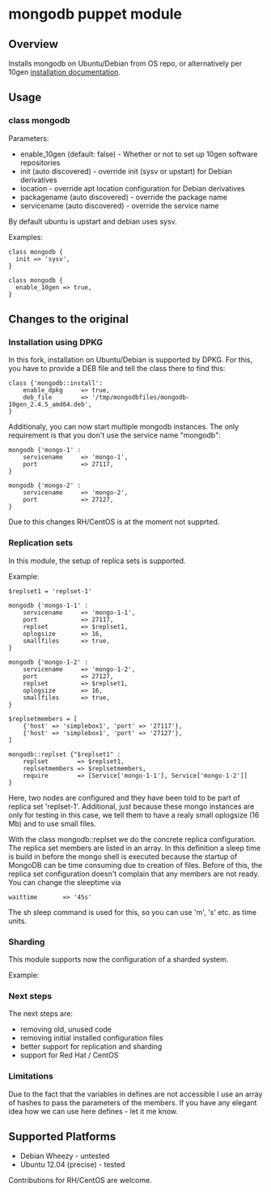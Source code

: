 # mongodb puppet module

## Overview

Installs mongodb on Ubuntu/Debian from OS repo, or alternatively per 10gen [installation documentation](http://www.mongodb.org/display/DOCS/Ubuntu+and+Debian+packages).

## Usage

### class mongodb

Parameters:
* enable_10gen (default: false) - Whether or not to set up 10gen software repositories
* init (auto discovered) - override init (sysv or upstart) for Debian derivatives
* location - override apt location configuration for Debian derivatives
* packagename (auto discovered) - override the package name
* servicename (auto discovered) - override the service name

By default ubuntu is upstart and debian uses sysv.

Examples:

    class mongodb {
      init => 'sysv',
    }

    class mongodb {
      enable_10gen => true,
    }


## Changes to the original

### Installation using DPKG

In this fork, installation on Ubuntu/Debian is supported by DPKG. For this, you have to provide a DEB file and tell the class there to find this:

    class {'mongodb::install':
        enable_dpkg     => true,
        deb_file        => '/tmp/mongodbfiles/mongodb-10gen_2.4.5_amd64.deb',
    }

Additionaly, you can now start multiple mongodb instances. The only requirement is that you don't use the service name "mongodb":

    mongodb {'mongo-1' :
        servicename     => 'mongo-1',
        port            => 27117,
    }

    mongodb {'mongo-2' :
        servicename     => 'mongo-2',
        port            => 27127,
    }

Due to this changes RH/CentOS is at the moment not supprted.

### Replication sets

In this module, the setup of replica sets is supported.

Example:

    $replset1 = 'replset-1'

    mongodb {'mongo-1-1' :
        servicename     => 'mongo-1-1',
        port            => 27117,
        replset         => $replset1,
        oplogsize       => 16,
        smallfiles      => true,
    }

    mongodb {'mongo-1-2' :
        servicename     => 'mongo-1-2',
        port            => 27127,
        replset         => $replset1,
        oplogsize       => 16,
        smallfiles      => true,    
    }

    $replsetmembers = [
        {'host' => 'simplebox1', 'port' => '27117'},
        {'host' => 'simplebox1', 'port' => '27127'},
    ]

    mongodb::replset {"$replset1" :
        replset        => $replset1,
        replsetmembers => $replsetmembers,
        require        => [Service['mongo-1-1'], Service['mongo-1-2']]
    } 

Here, two nodes are configured and they have been told to be part of replica set 'replset-1'.
Additional, just because these mongo instances are only for testing in this case, we tell them
to have a realy small oplogsize (16 Mb) and to use small files.

With the class mongodb::replset we do the concrete replica configuration. The replica set members are 
listed in an array. In this definition a sleep time is build in before the mongo shell is executed 
because the startup of MongoDB can be time consuming due to creation of files. Before of this, the replica 
set configuration doesn't complain that any members are not ready. 
You can change the sleeptime via

    waittime       => '45s'

The sh sleep command is used for this, so you can use 'm', 's' etc. as time units.

### Sharding

This module supports now the configuration of a sharded system. 

Example:


### Next steps

The next steps are:

* removing old, unused code
* removing initial installed configuration files
* better support for replication and sharding
* support for Red Hat / CentOS

### Limitations

Due to the fact that the variables in defines are not accessible I use an array of hashes to pass the parameters of the members.
If you have any elegant idea how we can use here defines - let it me know. 

## Supported Platforms

* Debian Wheezy - untested
* Ubuntu 12.04 (precise) - tested

Contributions for RH/CentOS are welcome.
